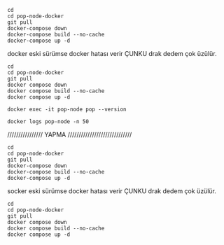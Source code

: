 ```
cd
cd pop-node-docker
git pull
docker-compose down
docker-compose build --no-cache
docker-compose up -d
```

docker eski sürümse docker hatası verir ÇUNKU drak dedem çok üzülür.
```
cd
cd pop-node-docker
git pull
docker compose down
docker compose build --no-cache
docker compose up -d
```

```
docker exec -it pop-node pop --version
```
```
docker logs pop-node -n 50
```













////////////////  YAPMA /////////////////////////////
```
cd
cd pop-node-docker
git pull
docker-compose down
docker-compose build --no-cache
docker-compose up -d
```

socker eski sürümse docker hatası verir ÇUNKU drak dedem çok üzülür.

```
cd
cd pop-node-docker
git pull
docker compose down
docker compose build --no-cache
docker compose up -d
```
